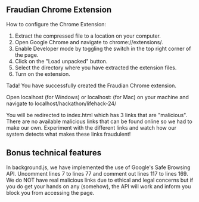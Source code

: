 ## Fraudian Chrome Extension


How to configure the Chrome Extension:
1. Extract the compressed file to a location on your computer.
2. Open Google Chrome and navigate to chrome://extensions/.
3. Enable Developer mode by toggling the switch in the top right corner of the page.
4. Click on the "Load unpacked" button.
5. Select the directory where you have extracted the extension files.
6. Turn on the extension.

Tada! You have successfully created the Fraudian Chrome extension.

Open localhost (for Windows) or localhost:<portnumber> (for Mac) on your machine and navigate to localhost/hackathon/lifehack-24/

You will be redirected to index.html which has 3 links that are "malicious". There are no available malicious links that can be found online so we had to make our own.
Experiment with the different links and watch how our system detects what makes these links fraudulent!

## Bonus technical features
In background.js, we have implemented the use of Google's Safe Browsing API.
Uncomment lines 7 to lines 77 and comment out lines 117 to lines 169.
We do NOT have real malicious links due to ethical and legal concerns but if you do get your hands on any (somehow), the API will work and inform you block you from accessing the page.

